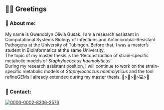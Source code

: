 ## 👋🏻 Greetings

### :brain: About me:

My name is Gwendolyn Olivia Gusak. I am a research assistant in Computational Systems Biology of Infections and Antimicrobial-Resistant Pathogens at the University of Tübingen. Before that, I was a master’s student in Bioinformatics at the same University.<br>
The topic of my master thesis is the ‘Reconstruction of strain-specific metabolic models of _Staphylococcus haemolyticus_’. <br>
During my research assistant position, I will continue to work on the strain-specific metabolic models of _Staphylococcus haemolyticus_ and the tool refineGEMs I already extended during my master thesis.
🧫>🦠>🧬>💻>🧫

### 📯 Contact:
[![0000-0002-8206-2576](https://img.shields.io/badge/ORCID-A6CE39?style=for-the-badge&logo=ORCID&logoColor=white)](https://orcid.org/0000-0002-8206-2576)

<!--
**GwennyGit/GwennyGit** is a ✨ _special_ ✨ repository because its `README.md` (this file) appears on your GitHub profile.

Here are some ideas to get you started:

- 🔭 I’m currently working on ...
- 🌱 I’m currently learning ...
- 👯 I’m looking to collaborate on ...
- 🤔 I’m looking for help with ...
- 💬 Ask me about ...
- 📫 How to reach me: ...
- 😄 Pronouns: ...
- ⚡ Fun fact: ...
-->
